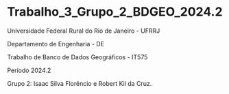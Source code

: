 # Trabalho_3_Grupo_2_BDGEO_2024.2
Universidade Federal Rural do Rio de Janeiro - UFRRJ

Departamento de Engenharia - DE

Trabalho de Banco de Dados Geográficos - IT575

Período 2024.2

Grupo 2: Isaac Silva Florêncio e Robert Kil da Cruz.
